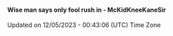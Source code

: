 #### Wise man says only fool rush in - McKidKneeKaneSir
Updated on 12/05/2023 - 00:43:06 (UTC) Time Zone

